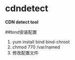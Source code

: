 # cdndetect #
**CDN detect tool**


##bind安装配置
1. yum install bind bind-chroot
2. chmod 770 /var/named
3. 修改配置文件